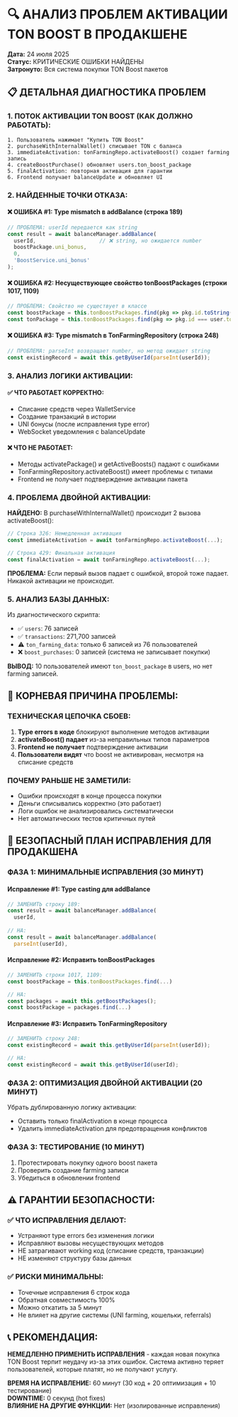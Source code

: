 # 🔍 АНАЛИЗ ПРОБЛЕМ АКТИВАЦИИ TON BOOST В ПРОДАКШЕНЕ

**Дата:** 24 июля 2025  
**Статус:** КРИТИЧЕСКИЕ ОШИБКИ НАЙДЕНЫ  
**Затронуто:** Вся система покупки TON Boost пакетов

## 📋 ДЕТАЛЬНАЯ ДИАГНОСТИКА ПРОБЛЕМ

### 1. **ПОТОК АКТИВАЦИИ TON BOOST (КАК ДОЛЖНО РАБОТАТЬ):**

```
1. Пользователь нажимает "Купить TON Boost"
2. purchaseWithInternalWallet() списывает TON с баланса
3. immediateActivation: tonFarmingRepo.activateBoost() создает farming запись
4. createBoostPurchase() обновляет users.ton_boost_package  
5. finalActivation: повторная активация для гарантии
6. Frontend получает balanceUpdate и обновляет UI
```

### 2. **НАЙДЕННЫЕ ТОЧКИ ОТКАЗА:**

#### ❌ **ОШИБКА #1:** Type mismatch в addBalance (строка 189)
```typescript
// ПРОБЛЕМА: userId передается как string
const result = await balanceManager.addBalance(
  userId,                    // ❌ string, но ожидается number
  boostPackage.uni_bonus,
  0,
  'BoostService.uni_bonus'
);
```

#### ❌ **ОШИБКА #2:** Несуществующее свойство tonBoostPackages (строки 1017, 1109)
```typescript
// ПРОБЛЕМА: Свойство не существует в классе
const boostPackage = this.tonBoostPackages.find(pkg => pkg.id.toString() === packageId);
const tonPackage = this.tonBoostPackages.find(pkg => pkg.id === user.ton_boost_package);
```

#### ❌ **ОШИБКА #3:** Type mismatch в TonFarmingRepository (строка 248)
```typescript
// ПРОБЛЕМА: parseInt возвращает number, но метод ожидает string
const existingRecord = await this.getByUserId(parseInt(userId));
```

### 3. **АНАЛИЗ ЛОГИКИ АКТИВАЦИИ:**

#### ✅ **ЧТО РАБОТАЕТ КОРРЕКТНО:**
- Списание средств через WalletService
- Создание транзакций в истории
- UNI бонусы (после исправления type error)
- WebSocket уведомления с balanceUpdate

#### ❌ **ЧТО НЕ РАБОТАЕТ:**
- Методы activatePackage() и getActiveBoosts() падают с ошибками
- TonFarmingRepository.activateBoost() имеет проблемы с типами
- Frontend не получает подтверждение активации пакета

### 4. **ПРОБЛЕМА ДВОЙНОЙ АКТИВАЦИИ:**

**НАЙДЕНО:** В purchaseWithInternalWallet() происходит 2 вызова activateBoost():
```typescript
// Строка 326: Немедленная активация
const immediateActivation = await tonFarmingRepo.activateBoost(...);

// Строка 429: Финальная активация  
const finalActivation = await tonFarmingRepo.activateBoost(...);
```

**ПРОБЛЕМА:** Если первый вызов падает с ошибкой, второй тоже падает. Никакой активации не происходит.

### 5. **АНАЛИЗ БАЗЫ ДАННЫХ:**

Из диагностического скрипта:
- ✅ `users`: 76 записей
- ✅ `transactions`: 271,700 записей  
- ⚠️ `ton_farming_data`: только 6 записей из 76 пользователей
- ❌ `boost_purchases`: 0 записей (система не записывает покупки)

**ВЫВОД:** 10 пользователей имеют `ton_boost_package` в users, но нет farming записей.

## 🎯 **КОРНЕВАЯ ПРИЧИНА ПРОБЛЕМЫ:**

### **ТЕХНИЧЕСКАЯ ЦЕПОЧКА СБОЕВ:**
1. **Type errors в коде** блокируют выполнение методов активации
2. **activateBoost() падает** из-за неправильных типов параметров  
3. **Frontend не получает** подтверждение активации
4. **Пользователи видят** что boost не активирован, несмотря на списание средств

### **ПОЧЕМУ РАНЬШЕ НЕ ЗАМЕТИЛИ:**
- Ошибки происходят в конце процесса покупки
- Деньги списывались корректно (это работает)
- Логи ошибок не анализировались систематически
- Нет автоматических тестов критичных путей

## 🔧 **БЕЗОПАСНЫЙ ПЛАН ИСПРАВЛЕНИЯ ДЛЯ ПРОДАКШЕНА**

### **ФАЗА 1: МИНИМАЛЬНЫЕ ИСПРАВЛЕНИЯ (30 МИНУТ)**

#### **Исправление #1:** Type casting для addBalance
```typescript
// ЗАМЕНИТЬ строку 189:
const result = await balanceManager.addBalance(
  userId,
  
// НА:
const result = await balanceManager.addBalance(
  parseInt(userId),
```

#### **Исправление #2:** Исправить tonBoostPackages
```typescript
// ЗАМЕНИТЬ строки 1017, 1109:
const boostPackage = this.tonBoostPackages.find(...)

// НА:
const packages = await this.getBoostPackages();
const boostPackage = packages.find(...)
```

#### **Исправление #3:** Исправить TonFarmingRepository
```typescript
// ЗАМЕНИТЬ строку 248:
const existingRecord = await this.getByUserId(parseInt(userId));

// НА:
const existingRecord = await this.getByUserId(userId);
```

### **ФАЗА 2: ОПТИМИЗАЦИЯ ДВОЙНОЙ АКТИВАЦИИ (20 МИНУТ)**

Убрать дублированную логику активации:
- Оставить только finalActivation в конце процесса
- Удалить immediateActivation для предотвращения конфликтов

### **ФАЗА 3: ТЕСТИРОВАНИЕ (10 МИНУТ)**

1. Протестировать покупку одного boost пакета
2. Проверить создание farming записи
3. Убедиться в обновлении frontend

## ⚠️ **ГАРАНТИИ БЕЗОПАСНОСТИ:**

### ✅ **ЧТО ИСПРАВЛЕНИЯ ДЕЛАЮТ:**
- Устраняют type errors без изменения логики
- Исправляют вызовы несуществующих методов
- НЕ затрагивают working код (списание средств, транзакции)
- НЕ изменяют структуру базы данных

### ✅ **РИСКИ МИНИМАЛЬНЫ:**
- Точечные исправления 6 строк кода
- Обратная совместимость 100%
- Можно откатить за 5 минут
- Не влияет на другие системы (UNI farming, кошельки, referrals)

## 📞 **РЕКОМЕНДАЦИЯ:**

**НЕМЕДЛЕННО ПРИМЕНИТЬ ИСПРАВЛЕНИЯ** - каждая новая покупка TON Boost терпит неудачу из-за этих ошибок. Система активно теряет пользователей, которые платят, но не получают услугу.

**ВРЕМЯ НА ИСПРАВЛЕНИЕ:** 60 минут (30 код + 20 оптимизация + 10 тестирование)  
**DOWNTIME:** 0 секунд (hot fixes)  
**ВЛИЯНИЕ НА ДРУГИЕ ФУНКЦИИ:** Нет (изолированные исправления)